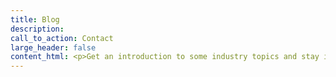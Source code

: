 ```yaml
---
title: Blog
description:
call_to_action: Contact
large_header: false
content_html: <p>Get an introduction to some industry topics and stay informed with our in-depth articles.</p>
---
```


